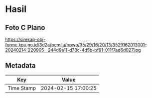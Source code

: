 # Hasil

## Foto C Plano

https://sirekap-obj-formc.kpu.go.id/3d2a/pemilu/ppwp/35/29/16/20/13/3529162013001-20240214-220905--244d9a11-d78c-4d5b-bf91-011f7ad6d027.jpg


## Metadata

| Key        | Value               |
| ---------- | ------------------- |
| Time Stamp | 2024-02-15 17:00:25 |



